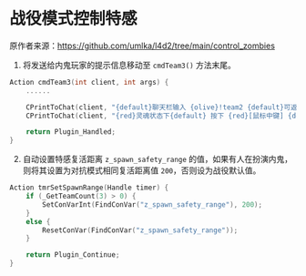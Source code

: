 # 战役模式控制特感



原作者来源：https://github.com/umlka/l4d2/tree/main/control_zombies



1. 将发送给内鬼玩家的提示信息移动至 `cmdTeam3()` 方法末尾。

```c
Action cmdTeam3(int client, int args) {
    ......

    CPrintToChat(client, "{default}聊天栏输入 {olive}!team2 {default}可返回{blue}生还者");
    CPrintToChat(client, "{red}灵魂状态下{default} 按下 {red}[鼠标中键] {default}可以快速切换特感");

    return Plugin_Handled;
}
```



2. 自动设置特感复活距离 `z_spawn_safety_range` 的值，如果有人在扮演内鬼，则将其设置为对抗模式相同复活距离值 `200`，否则设为战役默认值。

```c
Action tmrSetSpawnRange(Handle timer) {
    if (_GetTeamCount(3) > 0) {
        SetConVarInt(FindConVar("z_spawn_safety_range"), 200);
    }
    else {
        ResetConVar(FindConVar("z_spawn_safety_range"));
    }

    return Plugin_Continue;
}
```

